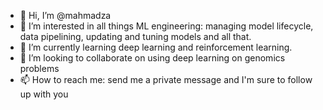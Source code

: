 - 👋 Hi, I’m @mahmadza
- 👀 I’m interested in all things ML engineering: managing model lifecycle, data pipelining, updating and tuning models and all that.
- 🌱 I’m currently learning deep learning and reinforcement learning.
- 💞️ I’m looking to collaborate on using deep learning on genomics problems
- 📫 How to reach me: send me a private message and I'm sure to follow up with you

<!---
mahmadza/mahmadza is a ✨ special ✨ repository because its `README.md` (this file) appears on your GitHub profile.
You can click the Preview link to take a look at your changes.
--->

